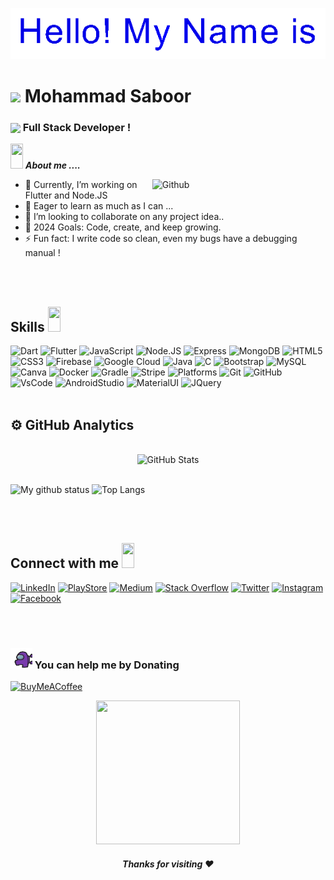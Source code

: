 ![Hello](Hello.gif)

<h1> <img src="https://emojis.slackmojis.com/emojis/images/1507582538/3014/technologist.jpg?1507582538" align="center" width="28" /> Mohammad Saboor  
<H3><img src="https://emojis.slackmojis.com/emojis/images/1600706728/10521/meow_code.gif?1600706728" align="center" width="28" /> Full Stack Developer ! </h3>
</h1>




<img src="https://media.giphy.com/media/iY8CRBdQXODJSCERIr/giphy.gif" width = 20px height=40px >&nbsp;***About me ....***

<img width="55%" align="right" alt="Github" src="https://raw.githubusercontent.com/onimur/.github/master/.resources/git-header.svg" />

- 🔭 Currently, I’m working on Flutter and Node.JS
- 🌱 Eager to learn as much as I can ...
- 👯 I’m looking to collaborate on any project idea..
- 🥅 2024 Goals: Code, create, and keep growing.
- ⚡ Fun fact: I write code so clean, even my bugs have a debugging manual !

<!-- <H3><img src="https://emojis.slackmojis.com/emojis/images/1619739775/34137/me_too.gif?1619739775" align="center" width="28" /> Languages and Tools </h3> -->
<br/><br/>
<h2> Skills <img src = "https://media2.giphy.com/media/QssGEmpkyEOhBCb7e1/giphy.gif?cid=ecf05e47a0n3gi1bfqntqmob8g9aid1oyj2wr3ds3mg700bl&rid=giphy.gif" width = 20px height=40px> </h2>

![Dart](https://img.shields.io/badge/dart-%230175C2.svg?style=for-the-badge&logo=dart&logoColor=white) ![Flutter](https://img.shields.io/badge/Flutter-%2302569B.svg?style=for-the-badge&logo=Flutter&logoColor=white) ![JavaScript](https://img.shields.io/badge/javascript-%23323330.svg?style=for-the-badge&logo=javascript&logoColor=%23F7DF1E) ![Node.JS](https://img.shields.io/badge/node.js-339933?style=for-the-badge&logo=Node.js&logoColor=white) 
![Express](https://img.shields.io/badge/Express.js-000000?logo=express&logoColor=fff&style=flat) ![MongoDB](https://img.shields.io/badge/MongoDB-%234ea94b.svg?style=for-the-badge&logo=mongodb&logoColor=white) ![HTML5](https://img.shields.io/badge/html5-%23E34F26.svg?style=for-the-badge&logo=html5&logoColor=white) ![CSS3](https://img.shields.io/badge/css3-%231572B6.svg?style=for-the-badge&logo=css3&logoColor=white) ![Firebase](https://img.shields.io/badge/firebase-%23039BE5.svg?style=for-the-badge&logo=firebase) ![Google Cloud](https://img.shields.io/badge/Google%20Cloud-%234285F4.svg?style=for-the-badge&logo=google-cloud&logoColor=white) ![Java](https://img.shields.io/badge/java-%23ED8B00.svg?style=for-the-badge&logo=java&logoColor=white) ![C](https://img.shields.io/badge/c-%2300599C.svg?style=for-the-badge&logo=c&logoColor=white)   ![Bootstrap](https://img.shields.io/badge/bootstrap-%23563D7C.svg?style=for-the-badge&logo=bootstrap&logoColor=white) ![MySQL](https://img.shields.io/badge/mysql-%2300f.svg?style=for-the-badge&logo=mysql&logoColor=white)	![Canva](https://img.shields.io/badge/Canva-%2300C4CC.svg?style=for-the-badge&logo=Canva&logoColor=white) ![Docker](https://img.shields.io/badge/docker-%230db7ed.svg?style=for-the-badge&logo=docker&logoColor=white) ![Gradle](https://img.shields.io/badge/Gradle-02303A.svg?style=for-the-badge&logo=Gradle&logoColor=white) ![Stripe](https://img.shields.io/badge/stripe-626CD9?style=for-the-badge&logo=stripe&logoColor=white) ![Platforms](https://img.shields.io/badge/Platform-Android%20%7C%20IOS%20%7C%20Web-green) ![Git](https://img.shields.io/badge/git-F1502F?style=for-the-badge&logo=git&logoColor=white) ![GitHub](https://img.shields.io/badge/github-171515?style=for-the-badge&logo=github&logoColor=white) ![VsCode](https://img.shields.io/badge/VSCode-0078d7?style=for-the-badge&logo=VSCode&logoColor=white) ![AndroidStudio](https://img.shields.io/badge/AndroidStudio-3DDC84?style=for-the-badge&logo=AndroidStudio&logoColor=white) ![MaterialUI](https://img.shields.io/badge/MaterialUI-3f51b5?style=for-the-badge&logo=MaterialUI&logoColor=white) ![JQuery](https://img.shields.io/badge/JQUERY-0769ad?style=for-the-badge&logo=JQUERY&logoColor=white)
<br><br>


<!-- 
<h3><img src="https://github.com/smsaboor/smsaboor/blob/main/statistics.gif" width="35" height="30"> Tech Stack </h3>

![](https://github-readme-stats.vercel.app/api?username=smsaboor&count_private=true&show_icons=true&theme=radical&hide=issues&include_all_commits=true)<br/>
![](https://github-readme-streak-stats.herokuapp.com/?user=smsaboor&theme=radical)<br/>
![](https://github-readme-stats.vercel.app/api/top-langs/?username=smsaboor&theme=radical&hide=makefile&&count_private=true&layout=compact&show_icons=true) -->

<h2>⚙️  GitHub Analytics</h2>

<div>
  <p align="center">
 <br/>
    <img src="https://github-readme-streak-stats.herokuapp.com/?user=smsaboor" alt="GitHub Stats" /> <br/><br/>
</div>

![My github status](https://github-readme-stats.vercel.app/api?username=smsaboor&show_icons=true&include_all_commits=true) 
![Top Langs](https://github-readme-stats.vercel.app/api/top-langs/?username=smsaboor&layout=compact)

<br><br>

<!-- <H3><img src="https://emojis.slackmojis.com/emojis/images/1579216111/7550/pikachu_wave.gif?1579216111" align="center" width="28" /> Socials </H3> -->

  <h2> Connect with me <img src='https://raw.githubusercontent.com/ShahriarShafin/ShahriarShafin/main/Assets/handshake.gif' width = 20px height=40px> </h2>


[![LinkedIn](https://img.shields.io/badge/LinkedIn-%230077B5.svg?logo=linkedin&logoColor=white)](https://www.linkedin.com/in/saboorkhanindia) 
[![PlayStore](https://img.shields.io/badge/Google%20Play-414141?logo=google-play&logoColor=white)](https://play.google.com/store/apps/developer?id=MohammadSaboor)
[![Medium](https://img.shields.io/badge/Medium-12100E?logo=medium&logoColor=white)](https://medium.com/@mca.saboor)
[![Stack Overflow](https://img.shields.io/badge/-Stackoverflow-FE7A16?logo=stack-overflow&logoColor=white)](https://stackoverflow.com/users/18270969/saboor-khan)
[![Twitter](https://img.shields.io/badge/Twitter-1DA1F2?logo=twitter&logoColor=white)](https://twitter.com/saboorkhanindia)
[![Instagram](https://img.shields.io/badge/instagram-%23E4405F.svg?&logo=instagram&logoColor=white)](https://instagram.com/saboorkhanindia?igshid=35jid2u2ui83)
[![Facebook](https://img.shields.io/badge/Facebook-%231877F2.svg?logo=Facebook&logoColor=white)](https://facebook.com/md.saboor.961) 

<br><br>


<h3><img src="https://github.com/smsaboor/smsaboor/blob/main/amongs.gif" width="35" height="33"> You can help me by Donating </h3>

  [![BuyMeACoffee](https://img.shields.io/badge/Buy%20Me%20a%20Pizza-ffdd00?style=for-the-badge&logo=buy-me-a-coffee&logoColor=black)](https://buymeacoffee.com/mcasaboor) 




<p align="center">
	<img src="https://github.com/smsaboor/smsaboor/blob/main/github.gif" height="230px" width ="230px">
	
   <p align="center">
	<h5 align="center">Thanks for visiting ❤️</h5>
</p>




  
  
